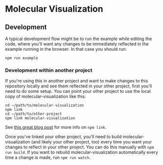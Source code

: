 # Molecular Visualization

## Development
A typical development flow might be to run the example while editing the code, where you'll want any changes to be immediately reflected in the example running in the browser.  In that case you should run:

    npm run example

### Development within another project
If you're using this in another project and want to make changes to this repository locally and see them reflected in your other project, first you'll need to do some setup.  You can point your other project to use the local copy of molecular-visualization like this:

    cd ~/path/to/molecular-visualization
    npm link
    cd ~/path/to/other-project
    npm link molecular-visualization

See [this great blog post](http://justjs.com/posts/npm-link-developing-your-own-npm-modules-without-tears) for more info on `npm link`.

Once you've linked your other project, you'll need to build molecular-visualization (and likely your other project, too) every time you want your changes to reflect in your other project.  You can do this manually with `npm run build`.  If you want to rebuild molecular-visualization automatically every time a change is made, run `npm run watch`.
